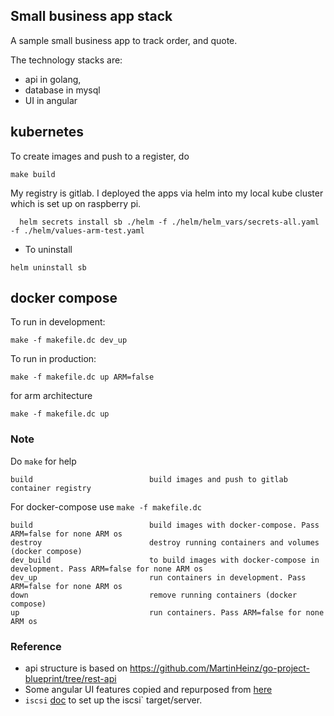 ## Small business app stack

A sample small business app to track order, and quote. 

The technology stacks are:
- api in golang,
- database in mysql
- UI in angular

## kubernetes
To create images and push to a register, do
```console
make build
```

My registry is gitlab. I deployed the apps via helm into my local kube cluster which is set up on raspberry pi.
```console
  helm secrets install sb ./helm -f ./helm/helm_vars/secrets-all.yaml -f ./helm/values-arm-test.yaml
```
- To uninstall
```console
helm uninstall sb
```

## docker compose
To run in development:
```
make -f makefile.dc dev_up
```

To run in production:
```console
make -f makefile.dc up ARM=false
```

for arm architecture
```console
make -f makefile.dc up 
```

### Note

Do `make` for help
```console
build                          build images and push to gitlab container registry
```

For docker-compose use `make -f makefile.dc`

```console
build                          build images with docker-compose. Pass ARM=false for none ARM os
destroy                        destroy running containers and volumes (docker compose)
dev_build                      to build images with docker-compose in development. Pass ARM=false for none ARM os
dev_up                         run containers in development. Pass ARM=false for none ARM os
down                           remove running containers (docker compose)
up                             run containers. Pass ARM=false for none ARM os
```

### Reference
- api structure is based on https://github.com/MartinHeinz/go-project-blueprint/tree/rest-api
- Some angular UI features copied and repurposed from [here](https://https://github.com/tomastrajan/angular-ngrx-material-starter)
- `iscsi` [doc](https://www.tecmint.com/setup-iscsi-target-and-initiator-on-debian-9/)
  to set up the iscsi` target/server.


